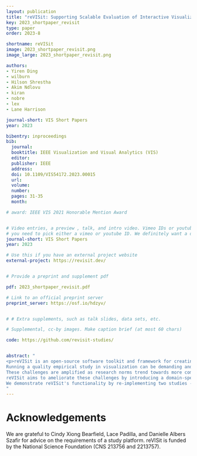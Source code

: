 ```yaml
---
layout: publication
title: "reVISit: Supporting Scalable Evaluation of Interactive Visualizations"
key: 2023_shortpaper_revisit
type: paper
order: 2023-8

shortname: reVISit
image: 2023_shortpaper_revisit.png
image_large: 2023_shortpaper_revisit.png

authors:
- Yiren Ding
- wilburn
- Hilson Shrestha
- Akim Ndlovu
- kiran
- nobre
- lex
- Lane Harrison

journal-short: VIS Short Papers
year: 2023

bibentry: inproceedings
bib:
  journal: 
  booktitle: IEEE Visualization and Visual Analytics (VIS)
  editor:
  publisher: IEEE
  address:
  doi: 10.1109/VIS54172.2023.00015
  url:
  volume:
  number:
  pages: 31-35
  month:

# award: IEEE VIS 2021 Honorable Mention Award


# Video entries, a preview , talk, and intro video. Vimeo IDs or youtube IDs are supported
# you need to pick either a vimeo or youtube ID. We definitely want a downloadable video too.
journal-short: VIS Short Papers
year: 2023

# Use this if you have an external project website
external-project: https://revisit.dev/


# Provide a preprint and supplement pdf

pdf: 2023_shortpaper_revisit.pdf

# Link to an official preprint server
preprint_server: https://osf.io/hdzyv/


# # Extra supplements, such as talk slides, data sets, etc.

# Supplemental, cc-by images. Make caption brief (at most 60 chars)

code: https://github.com/revisit-studies/


abstract: "
<p>reVISit is an open-source software toolkit and framework for creating, deploying, and monitoring empirical visualization studies.
Running a quality empirical study in visualization can be demanding and resource-intensive, requiring substantial time, cost, and technical expertise from the research team.
These challenges are amplified as research norms trend towards more complex and rigorous study methodologies, alongside a growing need to evaluate more complex interactive visualizations.
reVISit aims to ameliorate these challenges by introducing a domain-specific language for study set-up, and a series of software components, such as UI elements, behavior provenance, and an experiment monitoring and management interface. Together with interactive or static stimuli provided by the experimenter, these are compiled to a ready-to-deploy web-based experiment. 
We demonstrate reVISit's functionality by re-implementing two studies --- a graphical perception task and a more complex, interactive study. reVISit is an open-source community project, available at <a href=\"https://revisit.dev/\">https://revisit.dev/</a>.</p>
"
---
```


# Acknowledgements

We are grateful to Cindy Xiong Bearfield, Lace Padilla, and Danielle Albers Szafir for advice on the requirements of a study platform. reVISit is funded by the National Science Foundation (CNS 213756 and 2213757).
